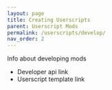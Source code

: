```yaml
---
layout: page
title: Creating Userscripts
parent: Userscript Mods
permalink: /userscripts/develop/
nav_order: 2
---
```


Info about developing mods

- Developer api link
- Userscript template link